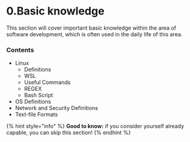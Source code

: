 # 0.Basic knowledge

This section will cover important basic knowledge within the area of ​​software development, which is often used in the daily life of this area.

### Contents

* Linux&#x20;
  * Definitions
  * WSL
  * Useful Commands
  * REGEX
  * Bash Script
* OS Definitions
* Network and Security Definitions
* Text-file Formats

{% hint style="info" %}
**Good to know:** if you consider yourself already capable, you can skip this section!
{% endhint %}
